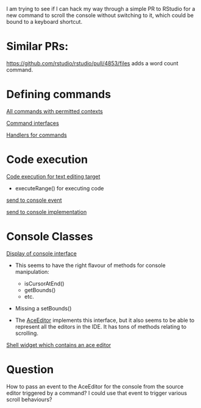 I am trying to see if I can hack my way through a simple PR to RStudio for a new
command to scroll the console without switching to it, which could be bound to a keyboard shortcut.

# Similar PRs:

https://github.com/rstudio/rstudio/pull/4853/files adds a word count command.

# Defining commands

[All commands with permitted contexts](../src/gwt/src/org/rstudio/studio/client/workbench/commands/Commands.cmd.xml)

[Command interfaces](../src/gwt/src/org/rstudio/studio/client/workbench/commands/Commands.java)

[Handlers for commands](../src/gwt/src/org/rstudio/studio/client/workbench/views/source/editors/text/TextEditingTarget.java)

# Code execution 

[Code execution for text editing target](../src/gwt/src/org/rstudio/studio/client/workbench/views/source/editors/EditingTargetCodeExecution.java)
  - executeRange() for executing code

[send to console event](../src/gwt/src/org/rstudio/studio/client/workbench/views/console/events/SendToConsoleEvent.java)

[send to console implementation](../src/gwt/src/org/rstudio/studio/client/workbench/views/console/shell/Shell.java)

# Console Classes

[Display of console interface](../src/gwt/src/org/rstudio/studio/client/workbench/views/console/shell/editor/InputEditorDisplay.java)

  - This seems to have the right flavour of methods for console manipulation:
    - isCursorAtEnd()
    - getBounds()
    - etc.
  - Missing a setBounds()

  - The [AceEditor](../src/gwt/src/org/rstudio/studio/client/workbench/views/source/editors/text/AceEditor.java) implements this interface, but it also seems to be able to represent all the editors in the IDE. It has tons of methods relating to scrolling.
    

[Shell widget which contains an ace editor](../src/gwt/src/org/rstudio/studio/client/common/shell/ShellWidget.java)

# Question

How to pass an event to the AceEditor for the console from the source editor triggered by a command? I could use that event to trigger various scroll behaviours?
